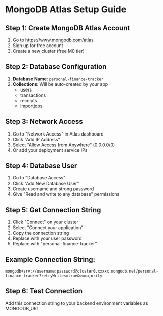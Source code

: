 # MongoDB Atlas Setup Guide

## Step 1: Create MongoDB Atlas Account
1. Go to https://www.mongodb.com/atlas
2. Sign up for free account
3. Create a new cluster (free M0 tier)

## Step 2: Database Configuration
1. **Database Name**: `personal-finance-tracker`
2. **Collections**: Will be auto-created by your app
   - users
   - transactions  
   - receipts
   - importjobs

## Step 3: Network Access
1. Go to "Network Access" in Atlas dashboard
2. Click "Add IP Address"
3. Select "Allow Access from Anywhere" (0.0.0.0/0)
4. Or add your deployment service IPs

## Step 4: Database User
1. Go to "Database Access"
2. Click "Add New Database User"
3. Create username and strong password
4. Give "Read and write to any database" permissions

## Step 5: Get Connection String
1. Click "Connect" on your cluster
2. Select "Connect your application"
3. Copy the connection string
4. Replace <password> with your user password
5. Replace <dbname> with "personal-finance-tracker"

## Example Connection String:
```
mongodb+srv://username:password@cluster0.xxxxx.mongodb.net/personal-finance-tracker?retryWrites=true&w=majority
```

## Step 6: Test Connection
Add this connection string to your backend environment variables as MONGODB_URI
